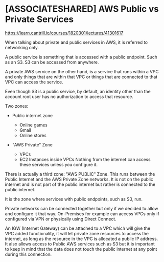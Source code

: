 # \[ASSOCIATESHARED] AWS Public vs Private Services
https://learn.cantrill.io/courses/1820301/lectures/41301617

When talking about private and public services in AWS, it is referred to networking only.

A public service is something that is accessed with a public endpoint. Such as an S3. S3 can be accessed from anywhere.

A private AWS service on the other hand, is a service that runs within a VPC and only things that are within that VPC or things that are connected to that VPC can access the service.

Even though S3 is a public service, by default, an identity other than the account root user has no authorization to access that resource.

Two zones:
- Public internet zone
	- Online games
	- Gmail
	- Online stores

- "AWS Private" Zone
	- VPCs
	- EC2 Instances inside VPCs
Nothing from the internet can access these services unless you configure it.

There is actually a third zone:
"AWS PUBLIC" Zone.
This runs between the Public Internet and the AWS Private Zone networks.
It is not on the public internet and is not part of the public internet but rather is connected to the public internet.

It is the zone where services with public endpoints, such as S3, run.

Private networks can be connected together but only if we decided to allow and configure it that way.
On-Premises for example can access VPCs only if configured via VPN or physically using Direct Connect.

An IGW (Internet Gateway) can be attached to a VPC which will give the VPC added functionality, it will let private zone resources to access the internet, as long as the resource in the VPC is allocated a public IP address.
It also allows access to Public AWS services such as S3 but it is important to keep in mind that the data does not touch the public internet at any point during this connection.